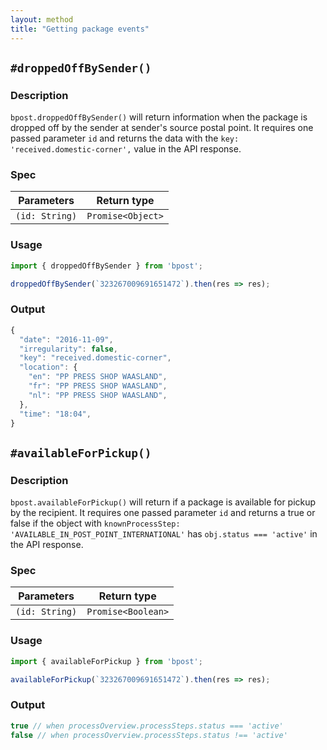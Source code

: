 ```yaml
---
layout: method
title: "Getting package events"
---
```

## `#droppedOffBySender()`
### Description
`bpost.droppedOffBySender()` will return information when the package is dropped off by the sender at sender's source postal point.
It requires one passed parameter `id` and returns the data with the `key: 'received.domestic-corner',` value in the API response.

### Spec
|Parameters | Return type |
|--- |---
|`(id: String)` |`Promise<Object>`

### Usage
```js
import { droppedOffBySender } from 'bpost';

droppedOffBySender(`323267009691651472`).then(res => res);
```

### Output
```js
{
  "date": "2016-11-09",
  "irregularity": false,
  "key": "received.domestic-corner",
  "location": {
    "en": "PP PRESS SHOP WAASLAND",
    "fr": "PP PRESS SHOP WAASLAND",
    "nl": "PP PRESS SHOP WAASLAND",
  },
  "time": "18:04",
}
```

## `#availableForPickup()`
### Description
`bpost.availableForPickup()` will return if a package is available for pickup by the recipient.
It requires one passed parameter `id` and returns a true or false if the object with `knownProcessStep: 'AVAILABLE_IN_POST_POINT_INTERNATIONAL'` has `obj.status === 'active'` in the API response.

### Spec
|Parameters | Return type |
|--- |---
|`(id: String)` |`Promise<Boolean>`

### Usage
```js
import { availableForPickup } from 'bpost';

availableForPickup(`323267009691651472`).then(res => res);
```

### Output
```js
true // when processOverview.processSteps.status === 'active'
false // when processOverview.processSteps.status !== 'active'
```
